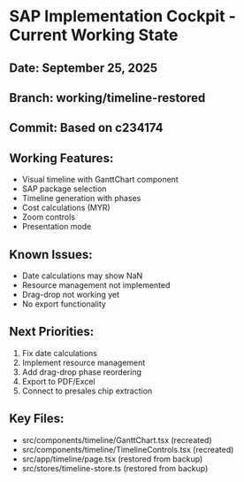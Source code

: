 # SAP Implementation Cockpit - Current Working State

## Date: September 25, 2025

## Branch: working/timeline-restored

## Commit: Based on c234174

## Working Features:

- Visual timeline with GanttChart component
- SAP package selection
- Timeline generation with phases
- Cost calculations (MYR)
- Zoom controls
- Presentation mode

## Known Issues:

- Date calculations may show NaN
- Resource management not implemented
- Drag-drop not working yet
- No export functionality

## Next Priorities:

1. Fix date calculations
2. Implement resource management
3. Add drag-drop phase reordering
4. Export to PDF/Excel
5. Connect to presales chip extraction

## Key Files:

- src/components/timeline/GanttChart.tsx (recreated)
- src/components/timeline/TimelineControls.tsx (recreated)
- src/app/timeline/page.tsx (restored from backup)
- src/stores/timeline-store.ts (restored from backup)
